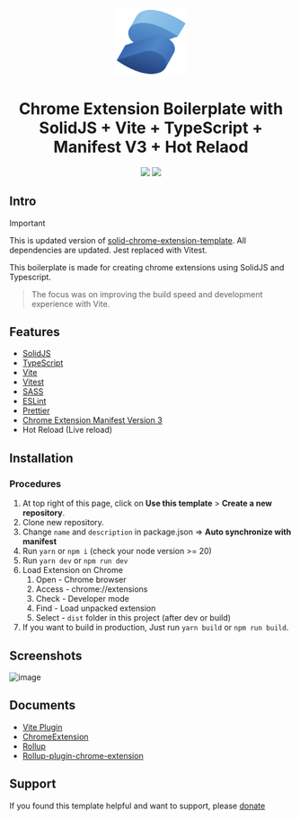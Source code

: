 <div align="center">
<img width="128" src="/src/assets/img/logo.svg" alt="logo"/>
<h1> Chrome Extension Boilerplate with<br/>SolidJS + Vite + TypeScript + Manifest V3 + Hot Relaod</h1>

![](https://img.shields.io/badge/Typescript-3178C6?style=flat-square&logo=typescript&logoColor=white)
![](https://badges.aleen42.com/src/vitejs.svg)

<!-- ![GitHub action badge](https://github.com/thearturca/solid-chrome-extension-template/actions/workflows/build.yml/badge.svg) -->

</div>

## Intro <a name="intro"></a>

> [!IMPORTANT]
> This is updated version of [solid-chrome-extension-template](https://github.com/fuyutarow/solid-chrome-extension-template). 
> All dependencies are updated. Jest replaced with Vitest.

This boilerplate is made for creating chrome extensions using SolidJS and Typescript.

> The focus was on improving the build speed and development experience with Vite.

## Features <a name="features"></a>

- [SolidJS](https://www.solidjs.com/)
- [TypeScript](https://www.typescriptlang.org/)
- [Vite](https://vitejs.dev/)
- [Vitest](https://vitest.dev/)
- [SASS](https://sass-lang.com/)
- [ESLint](https://eslint.org/)
- [Prettier](https://prettier.io/)
- [Chrome Extension Manifest Version 3](https://developer.chrome.com/docs/extensions/mv3/intro/)
- Hot Reload (Live reload)

## Installation <a name="installation"></a>

### Procedures <a name="procedures"></a>

1. At top right of this page, click on **Use this template** > **Create a new repository**.
2. Clone new repository.
3. Change `name` and `description` in package.json => **Auto synchronize with manifest**
4. Run `yarn` or `npm i` (check your node version >= 20)
5. Run `yarn dev` or `npm run dev`
6. Load Extension on Chrome
   1. Open - Chrome browser
   2. Access - chrome://extensions
   3. Check - Developer mode
   4. Find - Load unpacked extension
   5. Select - `dist` folder in this project (after dev or build)
7. If you want to build in production, Just run `yarn build` or `npm run build`.

## Screenshots <a name="screenshots"></a>

<img width="957" alt="image" src="https://user-images.githubusercontent.com/14998939/182227580-31e390cd-386b-426a-adba-e8a31a2f303d.png">

## Documents <a name="documents"></a>

- [Vite Plugin](https://vitejs.dev/guide/api-plugin.html)
- [ChromeExtension](https://developer.chrome.com/docs/extensions/mv3/)
- [Rollup](https://rollupjs.org/guide/en/)
- [Rollup-plugin-chrome-extension](https://www.extend-chrome.dev/rollup-plugin)

## Support

If you found this template helpful and want to support, please [donate](https://boosty.to/thearturca/single-payment/donation/495699/target?share=target_link)
